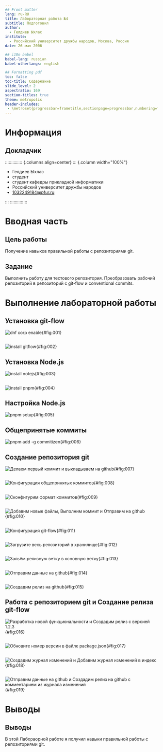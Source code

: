 ```yaml
---
## Front matter
lang: ru-RU
title: Лабораторная работа №4
subtitle: Подготовил
author:
  - Гелдиев Ыхлас
institute:
  - Российский университет дружбы народов, Москва, Россия
date: 26 мая 2006

## i18n babel
babel-lang: russian
babel-otherlangs: english

## Formatting pdf
toc: false
toc-title: Содержание
slide_level: 2
aspectratio: 169
section-titles: true
theme: metropolis
header-includes:
 - \metroset{progressbar=frametitle,sectionpage=progressbar,numbering=fraction}
---
```


# Информация

## Докладчик

:::::::::::::: {.columns align=center}
::: {.column width="100%"}

  * Гелдиев Ыхлас
  * студент
  * студент кафедры прикладной информатики
  * Российский университет дружбы народов
  * [1032249184@pfur.ru](mailto:1032249184@pfur.ru)

:::
::::::::::::::

# Вводная часть

## Цель работы

Получение навыков правильной работы с репозиториями git.

## Задание

Выполнить работу для тестового репозитория.
Преобразовать рабочий репозиторий в репозиторий с git-flow и conventional commits.

# Выполнение лабораторной работы

## Установка git-flow

![dnf corp enable](image/dnf_enable.png){#fig:001}

##

![install gitflow](image/install_gitflow.png){#fig:002}

## Установка Node.js

![install notejs](image/install_notejs.png){#fig:003}

##

![install pnpm](image/install_pnpm.png){#fig:004}

## Настройка Node.js

![pnpm setup](image/pnpm_source.png){#fig:005}

## Общепринятые коммиты

![*pnpm add -g commitizen*](image/pnpm_add.png){#fig:006}

## Создание репозитория git

![Делаем первый коммит и выкладываем на github](image/create_git.png){#fig:007}

##

![Конфигурация общепринятых коммитов](image/pnpm_init.png){#fig:008}

##

![Сконфигурим формат коммитов](image/package.json.png){#fig:009}

##

![Добавим новые файлы, Выполним коммит и Отправим на github](image/git_add_cz_push.png){#fig:010}

##

![Конфигурация git-flow](image/git_flow_init.png){#fig:011}

##

![Загрузите весь репозиторий в хранилище](image/git_push_all.png){#fig:012}

##

![Зальём релизную ветку в основную ветку](image/git_flow_finish.png){#fig:013}

##

![Отправим данные на github](image/git_push.png){#fig:014}

##

![Создадим релиз на github](image/git_create_release.png){#fig:015}

## Работа с репозиторием git и Создание релиза git-flow

![Разработка новой функциональности и Создадим релиз с версией 1.2.3](image/flow_feature_branch.png){#fig:016}

##

![Обновите номер версии в файле package.json](image/change_version_package_json.png){#fig:017}

##

![Создадим журнал изменений  и Добавим журнал изменений в индекс](image/git_flow_release_1.2.3.png){#fig:018}

##

![Отправим данные на github и Создадим релиз на github с комментарием из журнала изменений](image/git_release_create_v1.2.3.png){#fig:019}

# Выводы

## Выводы

В этой Лабораорной работе я получил навыки правильной работы с репозиториями git.
